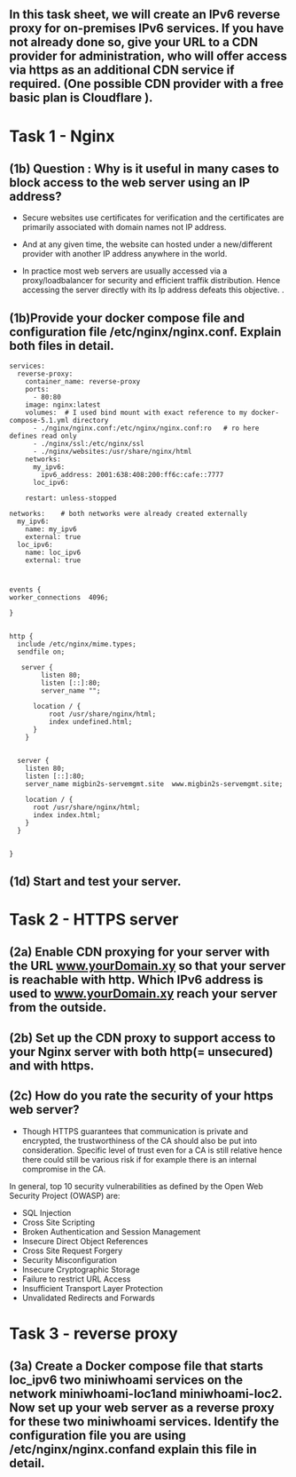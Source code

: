 ## In this task sheet, we will create an IPv6 reverse proxy for on-premises IPv6 services. If you have not already done so, give your URL to a CDN provider for administration, who will offer access via https as an additional CDN service if required. (One possible CDN provider with a free basic plan is Cloudflare ).

# Task 1 - Nginx
## (1b) Question : Why is it useful in many cases to block access to the web server using an IP address?
* Secure websites use certificates for verification and the certificates are primarily associated with domain names not IP address.

* And at any given time, the website can hosted under a new/different provider with another IP address anywhere in the world.
  
* In practice most web servers are usually accessed via a proxy/loadbalancer for security and efficient traffik distribution. Hence accessing the server directly with its Ip address defeats this objective.
.
## (1b)Provide your docker compose file and configuration file /etc/nginx/nginx.conf. Explain both files in detail.

```
services:
  reverse-proxy:
    container_name: reverse-proxy
    ports:
      - 80:80
    image: nginx:latest
    volumes:  # I used bind mount with exact reference to my docker-compose-5.1.yml directory
      - ./nginx/nginx.conf:/etc/nginx/nginx.conf:ro   # ro here defines read only
      - ./nginx/ssl:/etc/nginx/ssl
      - ./nginx/websites:/usr/share/nginx/html
    networks:
      my_ipv6:
        ipv6_address: 2001:638:408:200:ff6c:cafe::7777
      loc_ipv6:

    restart: unless-stopped

networks:    # both networks were already created externally
  my_ipv6:
    name: my_ipv6
    external: true
  loc_ipv6:
    name: loc_ipv6
    external: true

```

#

```
events {
worker_connections  4096;

}


http {
  include /etc/nginx/mime.types;
  sendfile on;

   server {
        listen 80;
        listen [::]:80;
        server_name "";

      location / {
          root /usr/share/nginx/html;
          index undefined.html;
      }
    }


  server {
    listen 80;
    listen [::]:80;
    server_name migbin2s-servemgmt.site  www.migbin2s-servemgmt.site;

    location / {
      root /usr/share/nginx/html;
      index index.html;
    }
  }


}

```

## (1d) Start and test your server.

# Task 2 - HTTPS server
## (2a) Enable CDN proxying for your server with the URL www.yourDomain.xy so that your server is reachable with http. Which IPv6 address is used to www.yourDomain.xy reach your server from the outside.

## (2b) Set up the CDN proxy to support access to your Nginx server with both http(= unsecured) and with https.

## (2c) How do you rate the security of your https web server?
* Though HTTPS guarantees that communication is private and encrypted, the trustworthiness of the CA should also be put into consideration. Specific level of trust even for a CA is still relative hence there could still be various risk if for example there is an internal compromise in the CA.

In general, top 10 security vulnerabilities as defined by the Open Web Security Project (OWASP) are:
* SQL Injection
* Cross Site Scripting
* Broken Authentication and Session Management
* Insecure Direct Object References
* Cross Site Request Forgery
* Security Misconfiguration
* Insecure Cryptographic Storage
* Failure to restrict URL Access
* Insufficient Transport Layer Protection
* Unvalidated Redirects and Forwards


# Task 3 - reverse proxy
## (3a) Create a Docker compose file that  starts loc_ipv6 two miniwhoami services on the network miniwhoami-loc1and miniwhoami-loc2. Now set up your web server as a reverse proxy for these two miniwhoami services. Identify the configuration file you are using /etc/nginx/nginx.confand explain this file in detail.
